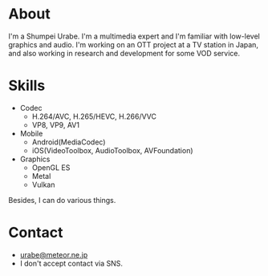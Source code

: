 # About

I'm a Shumpei Urabe.
I'm a multimedia expert and I'm familiar with low-level graphics and audio.
I'm working on an OTT project at a TV station in Japan, and also working in research and development for some VOD service.

# Skills
- Codec
  - H.264/AVC, H.265/HEVC, H.266/VVC
  - VP8, VP9, AV1
- Mobile
  - Android(MediaCodec)
  - iOS(VideoToolbox, AudioToolbox, AVFoundation)
- Graphics
  - OpenGL ES
  - Metal
  - Vulkan

Besides, I can do various things.

# Contact
- [urabe@meteor.ne.jp](mailto:urabe@meteor.ne.jp)
- I don't accept contact via SNS.
